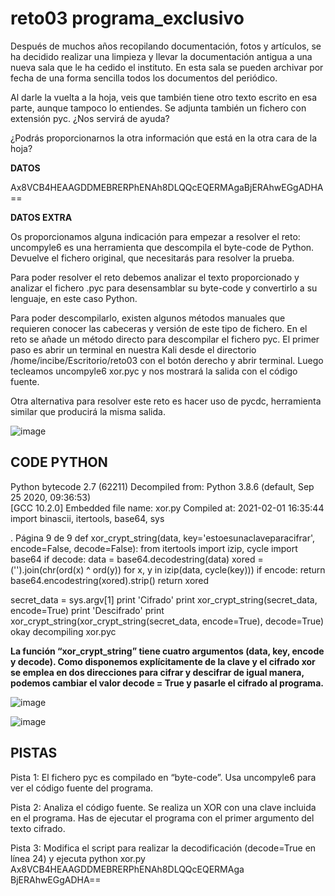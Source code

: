 # reto03 programa_exclusivo

Después de muchos años recopilando documentación, fotos y artículos, se ha decidido realizar una limpieza y llevar la documentación antigua a una nueva sala que le ha cedido el instituto. En esta sala se pueden archivar por fecha de una forma sencilla todos los documentos del periódico.

Al darle la vuelta a la hoja, veis que también tiene otro texto escrito en esa parte, aunque tampoco lo entiendes. Se adjunta también un fichero con extensión pyc. ¿Nos servirá de ayuda? 

¿Podrás proporcionarnos la otra información que está en la otra cara de la hoja?    
  
**DATOS** 

Ax8VCB4HEAAGDDMEBRERPhENAh8DLQQcEQERMAgaBjERAhwEGgADHA==

**DATOS EXTRA**

Os proporcionamos alguna indicación para empezar a resolver el reto: uncompyle6 es una herramienta que descompila el byte-code de Python. Devuelve el fichero original, que necesitarás para resolver la prueba.

Para poder resolver el reto debemos analizar el texto proporcionado y analizar el fichero .pyc para desensamblar su byte-code y convertirlo a su lenguaje, en este caso Python.  
 
Para poder descompilarlo, existen algunos métodos manuales que requieren conocer las cabeceras y versión de este tipo de fichero. En el reto se añade un método directo para descompilar el fichero pyc. El primer paso es abrir un terminal en nuestra Kali desde el directorio /home/incibe/Escritorio/reto03 con el botón derecho y abrir terminal.  Luego tecleamos uncompyle6 xor.pyc y nos mostrará la salida con el código fuente.  
 
Otra alternativa para resolver este reto es hacer uso de pycdc, herramienta similar que producirá la misma salida. 

![image](https://user-images.githubusercontent.com/69391590/123660895-f628e280-d82b-11eb-9f10-bc55f5ec8609.png)

## CODE PYTHON 

Python bytecode 2.7 (62211)
Decompiled from: Python 3.8.6 (default, Sep 25 2020, 09:36:53)  
[GCC 10.2.0] 
Embedded file name: xor.py 
Compiled at: 2021-02-01 16:35:44 
import binascii, itertools, base64, sys 
 
  
.    Página 9 de 9 
def xor_crypt_string(data, key='estoesunaclaveparacifrar', encode=False, decode=False): 
    from itertools import izip, cycle 
    import base64 
    if decode: 
        data = base64.decodestring(data) 
    xored = ('').join(chr(ord(x) ^ ord(y)) for x, y in izip(data, cycle(key))) 
    if encode: 
        return base64.encodestring(xored).strip() 
    return xored 
 
 
secret_data = sys.argv[1] 
print 'Cifrado' 
print xor_crypt_string(secret_data, encode=True) 
print 'Descifrado' 
print xor_crypt_string(xor_crypt_string(secret_data, encode=True), decode=True) 
okay decompiling xor.pyc 

**La función “xor_crypt_string” tiene cuatro argumentos (data, key, encode y decode). Como disponemos explícitamente de la clave y el cifrado xor se emplea en dos direcciones para cifrar y descifrar de igual manera, podemos cambiar el valor decode = True y pasarle el cifrado al programa.**

![image](https://user-images.githubusercontent.com/69391590/123662683-97646880-d82d-11eb-8f5d-ed079b059360.png)

![image](https://user-images.githubusercontent.com/69391590/123662739-a4815780-d82d-11eb-90b5-2da202073a51.png)


## PISTAS

Pista 1: El fichero pyc es compilado en “byte-code”. Usa uncompyle6 para ver el código fuente del programa. 

Pista 2: Analiza el código fuente. Se realiza un XOR con una clave incluida en el programa. Has de ejecutar el programa con el primer argumento del texto cifrado.  

Pista 3:   Modifica el script para realizar la decodificación  (decode=True en línea 24) y ejecuta python xor.py  Ax8VCB4HEAAGDDMEBRERPhENAh8DLQQcEQERMAga BjERAhwEGgADHA== 
